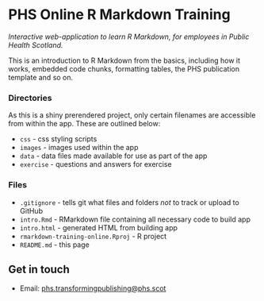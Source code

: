 # PHS Online R Markdown Training

*Interactive web-application to learn R Markdown, for employees in Public Health Scotland.*

This is an introduction to R Markdown from the basics, including how it works, embedded code chunks, formatting tables, the PHS publication template and so on.

### Directories

As this is a shiny prerendered project, only certain filenames are accessible from within the app. These are outlined below:
  * `css` - css styling scripts
  * `images` - images used within the app
  * `data` - data files made available for use as part of the app
  * `exercise` - questions and answers for exercise
    
### Files

  * `.gitignore` - tells git what files and folders *not* to track or upload to GitHub
  * `intro.Rmd` - RMarkdown file containing all necessary code to build app
  * `intro.html` - generated HTML from building app
  * `rmarkdown-training-online.Rproj` - R project
  * `README.md` - this page


## Get in touch

* Email: phs.transformingpublishing@phs.scot

